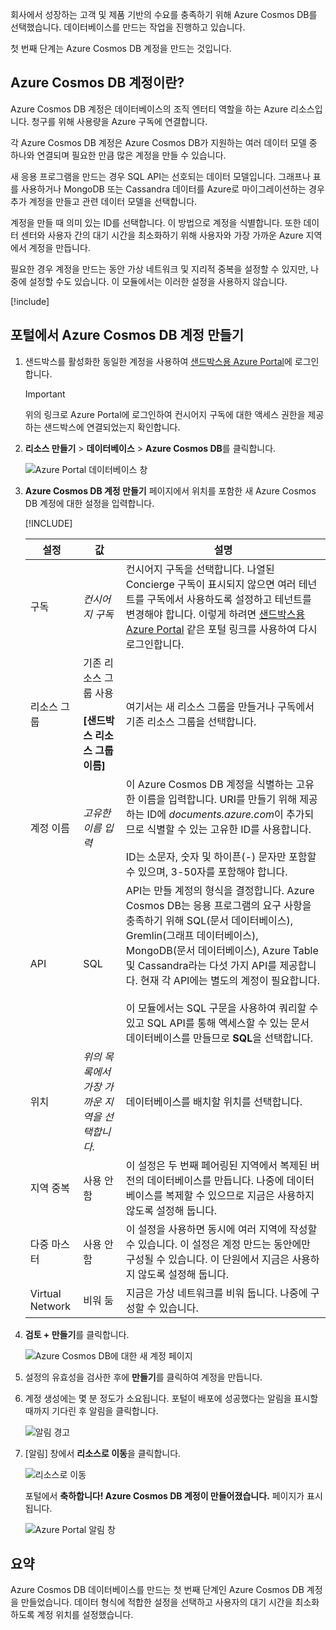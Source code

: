 회사에서 성장하는 고객 및 제품 기반의 수요를 충족하기 위해 Azure Cosmos DB를 선택했습니다. 데이터베이스를 만드는 작업을 진행하고 있습니다.

첫 번째 단계는 Azure Cosmos DB 계정을 만드는 것입니다.

## <a name="what-is-an-azure-cosmos-db-account"></a>Azure Cosmos DB 계정이란?

Azure Cosmos DB 계정은 데이터베이스의 조직 엔터티 역할을 하는 Azure 리소스입니다. 청구를 위해 사용량을 Azure 구독에 연결합니다.

각 Azure Cosmos DB 계정은 Azure Cosmos DB가 지원하는 여러 데이터 모델 중 하나와 연결되며 필요한 만큼 많은 계정을 만들 수 있습니다.

새 응용 프로그램을 만드는 경우 SQL API는 선호되는 데이터 모델입니다. 그래프나 표를 사용하거나 MongoDB 또는 Cassandra 데이터를 Azure로 마이그레이션하는 경우 추가 계정을 만들고 관련 데이터 모델을 선택합니다.

계정을 만들 때 의미 있는 ID를 선택합니다. 이 방법으로 계정을 식별합니다. 또한 데이터 센터와 사용자 간의 대기 시간을 최소화하기 위해 사용자와 가장 가까운 Azure 지역에서 계정을 만듭니다.

필요한 경우 계정을 만드는 동안 가상 네트워크 및 지리적 중복을 설정할 수 있지만, 나중에 설정할 수도 있습니다. 이 모듈에서는 이러한 설정을 사용하지 않습니다.

[!include[](../../../includes/azure-sandbox-activate.md)]

## <a name="creating-an-azure-cosmos-db-account-in-the-portal"></a>포털에서 Azure Cosmos DB 계정 만들기

1. 샌드박스를 활성화한 동일한 계정을 사용하여 [샌드박스용 Azure Portal](https://portal.azure.com/learn.docs.microsoft.com?azure-portal=true)에 로그인합니다.

    > [!IMPORTANT]
    > 위의 링크로 Azure Portal에 로그인하여 컨시어지 구독에 대한 액세스 권한을 제공하는 샌드박스에 연결되었는지 확인합니다.

1. **리소스 만들기** > **데이터베이스** > **Azure Cosmos DB**를 클릭합니다.

   ![Azure Portal 데이터베이스 창](../media/2-create-nosql-db-databases-json-tutorial.png)

1. **Azure Cosmos DB 계정 만들기** 페이지에서 위치를 포함한 새 Azure Cosmos DB 계정에 대한 설정을 입력합니다.

    [!INCLUDE[](../../../includes/azure-sandbox-regions-first-mention-note-friendly.md)]

    설정|값|설명
    ---|---|---
    구독|*컨시어지 구독*|컨시어지 구독을 선택합니다. 나열된 Concierge 구독이 표시되지 않으면 여러 테넌트를 구독에서 사용하도록 설정하고 테넌트를 변경해야 합니다. 이렇게 하려면 [샌드박스용 Azure Portal](https://portal.azure.com/learn.docs.microsoft.com?azure-portal=true) 같은 포털 링크를 사용하여 다시 로그인합니다.
    리소스 그룹|기존 리소스 그룹 사용<br><br>**<rgn>[샌드박스 리소스 그룹 이름]</rgn>**|여기서는 새 리소스 그룹을 만들거나 구독에서 기존 리소스 그룹을 선택합니다.
    계정 이름|*고유한 이름 입력*|이 Azure Cosmos DB 계정을 식별하는 고유한 이름을 입력합니다. URI를 만들기 위해 제공하는 ID에 *documents.azure.com*이 추가되므로 식별할 수 있는 고유한 ID를 사용합니다.<br><br>ID는 소문자, 숫자 및 하이픈(-) 문자만 포함할 수 있으며, 3-50자를 포함해야 합니다.
    API|SQL|API는 만들 계정의 형식을 결정합니다. Azure Cosmos DB는 응용 프로그램의 요구 사항을 충족하기 위해 SQL(문서 데이터베이스), Gremlin(그래프 데이터베이스), MongoDB(문서 데이터베이스), Azure Table 및 Cassandra라는 다섯 가지 API를 제공합니다. 현재 각 API에는 별도의 계정이 필요합니다. <br><br>이 모듈에서는 SQL 구문을 사용하여 쿼리할 수 있고 SQL API를 통해 액세스할 수 있는 문서 데이터베이스를 만들므로 **SQL**을 선택합니다.|
    위치|*위의 목록에서 가장 가까운 지역을 선택합니다.*|데이터베이스를 배치할 위치를 선택합니다.
    지역 중복| 사용 안 함 | 이 설정은 두 번째 페어링된 지역에서 복제된 버전의 데이터베이스를 만듭니다. 나중에 데이터베이스를 복제할 수 있으므로 지금은 사용하지 않도록 설정해 둡니다.
    다중 마스터 | 사용 안 함 | 이 설정을 사용하면 동시에 여러 지역에 작성할 수 있습니다. 이 설정은 계정 만드는 동안에만 구성될 수 있습니다. 이 단원에서 지금은 사용하지 않도록 설정해 둡니다.
    Virtual Network|비워 둠|지금은 가상 네트워크를 비워 둡니다. 나중에 구성할 수 있습니다.

1. **검토 + 만들기**를 클릭합니다.

    ![Azure Cosmos DB에 대한 새 계정 페이지](../media/2-azure-cosmos-db-create-new-account.png)

1. 설정의 유효성을 검사한 후에 **만들기**를 클릭하여 계정을 만듭니다.

1. 계정 생성에는 몇 분 정도가 소요됩니다. 포털이 배포에 성공했다는 알림을 표시할 때까지 기다린 후 알림을 클릭합니다.

    ![알림 경고](../media/2-azure-cosmos-db-notification.png)

1. [알림] 창에서 **리소스로 이동**을 클릭합니다.

    ![리소스로 이동](../media/2-azure-cosmos-db-go-to-resource.png)

    포털에서 **축하합니다! Azure Cosmos DB 계정이 만들어졌습니다.** 페이지가 표시됩니다.

    ![Azure Portal 알림 창](../media/2-azure-cosmos-db-account-created.png)

## <a name="summary"></a>요약

Azure Cosmos DB 데이터베이스를 만드는 첫 번째 단계인 Azure Cosmos DB 계정을 만들었습니다. 데이터 형식에 적합한 설정을 선택하고 사용자의 대기 시간을 최소화하도록 계정 위치를 설정했습니다.
